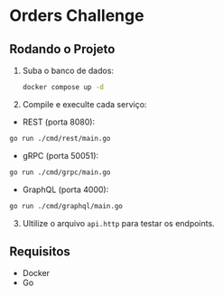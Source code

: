# Orders Challenge

## Rodando o Projeto

1. Suba o banco de dados:
   ```sh
   docker compose up -d
   ```
2. Compile e execulte cada serviço:

- REST (porta 8080):

```sh
go run ./cmd/rest/main.go
```

- gRPC (porta 50051):

```sh
go run ./cmd/grpc/main.go
```

- GraphQL (porta 4000):

```sh
go run ./cmd/graphql/main.go
```

3. Ultilize o arquivo `api.http` para testar os endpoints.

## Requisitos

- Docker
- Go
